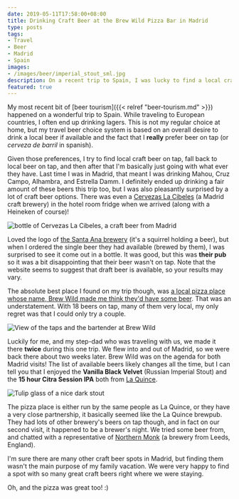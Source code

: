 ```yaml
---
date: 2019-05-11T17:58:00+08:00
title: Drinking Craft Beer at the Brew Wild Pizza Bar in Madrid
type: posts
tags:
- Travel
- Beer
- Madrid
- Spain
images:
- /images/beer/imperial_stout_sml.jpg
description: On a recent trip to Spain, I was lucky to find a local craft brewpub
featured: true
---
```

My most recent bit of [beer tourism]({{< relref "beer-tourism.md" >}}) happened on a wonderful trip to Spain. While traveling to European countries, I often end up drinking lagers. This is not my regular choice at home, but my travel beer choice system is based on an overall desire to drink a local beer if available and the fact that I **really** prefer beer on tap (or _cerveza de barril_ in spanish).

Given those preferences, I try to find local craft beer on tap, fall back to local beer on tap, and then after that I'm basically just going with what ever they have. Last time I was in Madrid, that meant I was drinking Mahou, Cruz Campo, Alhambra, and Estrella Damm. I definitely ended up drinking a fair amount of these beers this trip too, but I was also pleasantly surprised by a lot of craft beer options. There was even a [Cervezas La Cibeles](http://www.cervezaslacibeles.com/) (a Madrid craft brewery) in the hotel room fridge when we arrived (along with a Heineken of course)!

![bottle of Cervezas La Cibeles, a craft beer from Madrid](/images/beer/cibeles_sml.jpg)

Loved the logo of [the Santa Ana brewery](https://cerveceriasantaana.com) (it's a squirrel holding a beer), but when I ordered the single beer they had available (brewed by them), I was surprised to see it come out in a bottle. It was good, but this was **their pub** so it was a bit disappointing that their beer wasn't on tap. Note that the website seems to suggest that draft beer is available, so your results may vary.

The absolute best place I found on my trip though, was [a local pizza place whose name, Brew Wild made me think they'd have some beer](http://www.brewwildpizzabar.com). That was an understatement. With 18 beers on tap, many of them very local, my only regret was that I could only try a couple.

![View of the taps and the bartender at Brew Wild](/images/beer/brew_wild_one_sml.jpg)

Luckily for me, and my step-dad who was traveling with us, we made it there **twice** during this one trip. We flew into and out of Madrid, so we were back there about two weeks later. Brew Wild was on the agenda for both Madrid visits! The list of available beers likely changes all the time, but I can tell you that I enjoyed the **Vanilla Black Velvet** (Russian Imperial Stout) and the **15 hour Citra Session IPA** both from [La Quince](http://laquincebrewery.com/).

![Tulip glass of a nice dark stout](/images/beer/imperial_stout_sml.jpg)

The pizza place is either run by the same people as La Quince, or they have a very close partnership, it basically seemed like the La Quince brewpub. They had lots of other brewery's beers on tap though, and in fact on our second visit, it happened to be a brewer's night. We tried some beer from, and chatted with a representative of [Northern Monk](https://northernmonk.com/) (a brewery from Leeds, England).

I'm sure there are many other craft beer spots in Madrid, but finding them wasn't the main purpose of my family vacation. We were very happy to find a spot with so many great craft beers right where we were staying.

Oh, and the pizza was great too! :)
